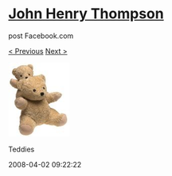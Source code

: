 # [John Henry Thompson](../README.md)
post Facebook.com

[< Previous](2008-04-02-6.md) [Next >](2008-04-02-8.md)

[![](../media/2008-04-02/Teddies-6.jpg)](../README.md)

Teddies

2008-04-02 09:22:22